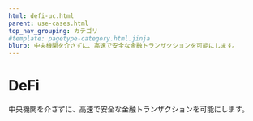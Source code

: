 ```yaml
---
html: defi-uc.html
parent: use-cases.html
top_nav_grouping: カテゴリ
#template: pagetype-category.html.jinja
blurb: 中央機関を介さずに、高速で安全な金融トランザクションを可能にします。
---
```

# DeFi

中央機関を介さずに、高速で安全な金融トランザクションを可能にします。

